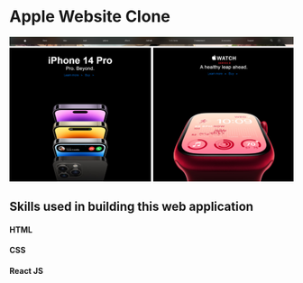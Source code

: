 # Apple Website Clone

![Alt text](apple-web.png)

## Skills used in building this web application

#### HTML

#### CSS

#### React JS
